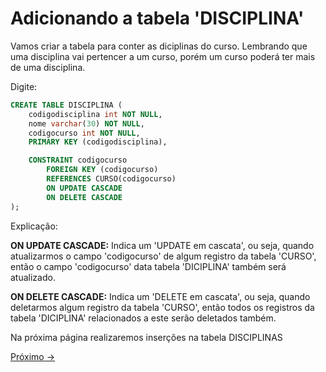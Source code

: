 # Adicionando a tabela 'DISCIPLINA'

Vamos criar a tabela para conter as diciplinas do curso. Lembrando que uma disciplina vai pertencer a um curso, porém um curso poderá ter mais de uma disciplina.

Digite:

```sql
CREATE TABLE DISCIPLINA (
    codigodisciplina int NOT NULL,
    nome varchar(30) NOT NULL,
    codigocurso int NOT NULL,
    PRIMARY KEY (codigodisciplina),

    CONSTRAINT codigocurso
        FOREIGN KEY (codigocurso)
        REFERENCES CURSO(codigocurso)
        ON UPDATE CASCADE
        ON DELETE CASCADE
);
```
Explicação:

**ON UPDATE CASCADE:** Indica um 'UPDATE em cascata', ou seja, quando atualizarmos o campo 'codigocurso' de algum registro da tabela 'CURSO', então o campo 'codigocurso' data tabela 'DICIPLINA' também será atualizado.

**ON DELETE CASCADE:** Indica um 'DELETE em cascata', ou seja, quando deletarmos algum registro da tabela 'CURSO', então todos os registros da tabela 'DICIPLINA' relacionados a este serão deletados também.

Na próxima página realizaremos inserções na tabela DISCIPLINAS


<a href="./02-InserindoValores.md">Próximo -></a>